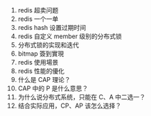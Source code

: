 1. redis 超卖问题
2. redis 一个一单
3. redis hash 设置过期时间
4. redis 自定义 member 级别的分布式锁
5. 分布式锁的实现和迭代
6. bitmap 簽到實現
7. redis 使用場景
8. redis 性能的優化
9. 什么是 CAP 理论？
10. CAP 中的 P 是什么意思？
11. 为什么说分布式系统，只能在 C、A 中二选一？
12. 结合实际应用，CP、AP 该怎么选择？
